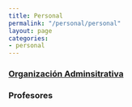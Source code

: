 ```yaml
---
title: Personal
permalink: "/personal/personal"
layout: page
categories:
- personal
---
```

### [Organización Adminsitrativa](fisica/admin)
### Profesores
